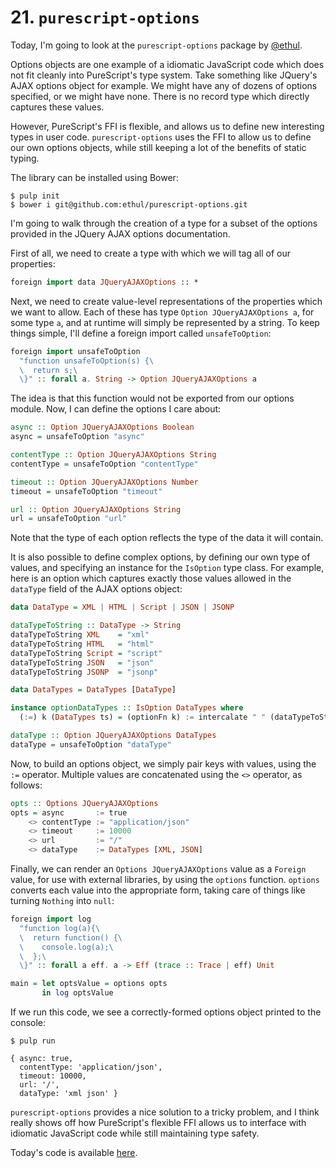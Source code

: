 # 21. `purescript-options`

Today, I'm going to look at the `purescript-options` package by [@ethul](http://github.com/ethul).

Options objects are one example of a idiomatic JavaScript code which does not fit cleanly into PureScript's type system. Take something like JQuery's AJAX options object for example. We might have any of dozens of options specified, or we might have none. There is no record type which directly captures these values.

However, PureScript's FFI is flexible, and allows us to define new interesting types in user code. `purescript-options` uses the FFI to allow us to define our own options objects, while still keeping a lot of the benefits of static typing.

The library can be installed using Bower:

```text
$ pulp init
$ bower i git@github.com:ethul/purescript-options.git
```

I'm going to walk through the creation of a type for a subset of the options provided in the JQuery AJAX options documentation.

First of all, we need to create a type with which we will tag all of our properties:

```purescript
foreign import data JQueryAJAXOptions :: *
```

Next, we need to create value-level representations of the properties which we want to allow. Each of these has type `Option JQueryAJAXOptions a`, for some type `a`, and at runtime will simply be represented by a string. To keep things simple, I'll define a foreign import called `unsafeToOption`:

```purescript
foreign import unsafeToOption
  "function unsafeToOption(s) {\
  \  return s;\
  \}" :: forall a. String -> Option JQueryAJAXOptions a
```

The idea is that this function would not be exported from our options module. Now, I can define the options I care about:

```purescript
async :: Option JQueryAJAXOptions Boolean
async = unsafeToOption "async"

contentType :: Option JQueryAJAXOptions String
contentType = unsafeToOption "contentType"

timeout :: Option JQueryAJAXOptions Number
timeout = unsafeToOption "timeout"

url :: Option JQueryAJAXOptions String
url = unsafeToOption "url"
```

Note that the type of each option reflects the type of the data it will contain.

It is also possible to define complex options, by defining our own type of values, and specifying an instance for the `IsOption` type class. For example, here is an option which captures exactly those values allowed in the `dataType` field of the AJAX options object:

```purescript
data DataType = XML | HTML | Script | JSON | JSONP

dataTypeToString :: DataType -> String
dataTypeToString XML    = "xml"
dataTypeToString HTML   = "html"
dataTypeToString Script = "script"
dataTypeToString JSON   = "json"
dataTypeToString JSONP  = "jsonp"

data DataTypes = DataTypes [DataType]

instance optionDataTypes :: IsOption DataTypes where
  (:=) k (DataTypes ts) = (optionFn k) := intercalate " " (dataTypeToString <$> ts)

dataType :: Option JQueryAJAXOptions DataTypes
dataType = unsafeToOption "dataType"
```

Now, to build an options object, we simply pair keys with values, using the `:=` operator. Multiple values are concatenated using the `<>` operator, as follows:

```purescript
opts :: Options JQueryAJAXOptions
opts = async       := true
    <> contentType := "application/json"
    <> timeout     := 10000
    <> url         := "/"
    <> dataType    := DataTypes [XML, JSON]
```

Finally, we can render an `Options JQueryAJAXOptions` value as a `Foreign` value, for use with external libraries, by using the `options` function. `options` converts each value into the appropriate form, taking care of things like turning `Nothing` into `null`:

```purescript
foreign import log
  "function log(a){\
  \  return function() {\
  \    console.log(a);\
  \  };\
  \}" :: forall a eff. a -> Eff (trace :: Trace | eff) Unit

main = let optsValue = options opts
       in log optsValue
```

If we run this code, we see a correctly-formed options object printed to the console:

```text
$ pulp run

{ async: true,
  contentType: 'application/json',
  timeout: 10000,
  url: '/',
  dataType: 'xml json' }
```

`purescript-options` provides a nice solution to a tricky problem, and I think really shows off how PureScript's flexible FFI allows us to interface with idiomatic JavaScript code while still maintaining type safety.

Today's code is available [here](https://github.com/paf31/24-days-of-purescript/blob/gh-pages/options-example/src/Main.purs).
